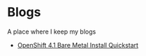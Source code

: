 # Blogs
A place where I keep my blogs

* [OpenShift 4.1 Bare Metal Install Quickstart](docs/openshift-4-bm)
